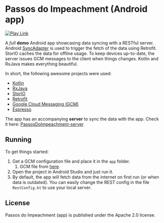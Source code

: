 # Passos do Impeachment (Android app)

[![Play Link](http://steverichey.github.io/google-play-badge-svg/img/en_get.svg)](https://play.google.com/store/apps/details?id=com.hasegawa.diapp)

A *full* **demo** Android app showcasing data syncing with a RESTful server. Android [SyncAdapter](http://developer.android.com/training/sync-adapters/creating-sync-adapter.html) is used to trigger the fetch of the data using Retrofit. StorIO caches the data for offline usage. To keep devices up-to-date, the server issues GCM messages to the client when things changes. Kotlin and RxJava makes everything beautiful.

In short, the following awesome projects were used:

  * [Kotlin](https://kotlinlang.org/)
  * [RxJava](https://github.com/ReactiveX/RxJava)
  * [StorIO](https://github.com/pushtorefresh/storio)
  * [Retrofit](http://square.github.io/retrofit/)
  * [Google Cloud Messaging (GCM)](https://developers.google.com/cloud-messaging/)
  * [Espresso](https://google.github.io/android-testing-support-library/docs/espresso/)

The app has an accompanying **server** to sync the data with the app. Check it here: [PassosDoImpeachment-server](https://github.com/AranHase/PassosDoImpeachment-server)

## Running

To get things started: 

 1. Get a GCM configuration file and place it in the `app` folder.
    1. GCM file from [here](https://developers.google.com/cloud-messaging/android/start).
 2. Open the project in Android Studio and just run it.
 3. By default, the app will fetch data from the internet on first run (or when data is outdated). You can easily change the REST config in the file `RestConfig.kt` to use your local server.


## License

Passos do Impeachment (app) is published under the Apache 2.0 license.